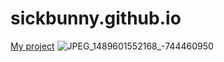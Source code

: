 # sickbunny.github.io
[My project](sickbunny.github.io/dist/index.html)
![JPEG_1489601552168_-744460950](https://user-images.githubusercontent.com/24798194/221327134-20475845-172b-4163-a84e-91f7a5fb6935.jpg)

